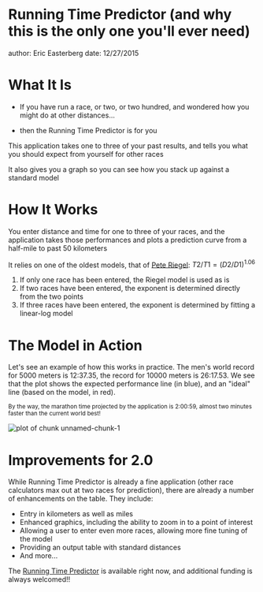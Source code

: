 Running Time Predictor (and why this is the only one you'll ever need)
========================================================
author: Eric Easterberg
date: 12/27/2015

What It Is
========================================================

* If you have run a race, or two, or two hundred, and wondered how you might do at
other distances...

* then the Running Time Predictor is for you

This application takes one to three of your past results, and tells you what you
should expect from yourself for other races

It also gives you a graph so you can see how you stack up against a standard model

How It Works
========================================================

You enter distance and time for one to three of your races, and the application takes
those performances and plots a prediction curve from a half-mile to past 50 kilometers

It relies on one of the oldest models, that of [Pete Riegel](http://stathletics.tumblr.com/post/14931342638/riegels-equivalent-performance-formula): $T2/T1 = (D2/D1) ^1.06$

1. If only one race has been entered, the Riegel model is used as is 
2. If two races have been entered, the exponent is determined directly from the two points
3. If three races have been entered, the exponent is determined by fitting a linear-log model

The Model in Action
========================================================

Let's see an example of how this works in practice. The men's world record for 5000 meters is 12:37.35, the record for 10000 meters is 26:17.53. We see that the plot shows the expected performance line (in blue), and an "ideal" line (based on the model, in red).

<small>By the way, the marathon time projected by the application is 2:00:59, almost two minutes faster than the current world best!</small>

![plot of chunk unnamed-chunk-1](DDP_Project-figure/unnamed-chunk-1-1.png) 

Improvements for 2.0
=======================================================

While Running Time Predictor is already a fine application (other race calculators max out at two races for prediction), there are already a number of enhancements on the table. They include:

- Entry in kilometers as well as miles
- Enhanced graphics, including the ability to zoom in to a point of interest
- Allowing a user to enter even more races, allowing more fine tuning of the model
- Providing an output table with standard distances
- And more...

The [Running Time Predictor](https://eeasterberg.shinyapps.io/DDP_Project) is available right now, and additional funding is always welcomed!! 
